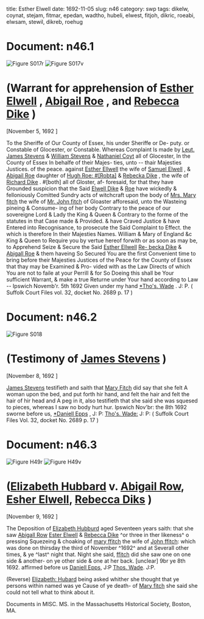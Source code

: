 title: Esther Elwell
date: 1692-11-05
slug: n46
category: swp
tags: dikelw, coynat, stejam, fitmar, epedan, wadtho, hubeli, elwest, fitjoh, dikric, roeabi, elwsam, stewil, dikreb, roehug




# Document: n46.1

![Figure S017r](/assets/thumb/S017r.jpg)
![Figure S017v](/assets/thumb/S017v.jpg)

# (Warrant for apprehension of [Esther Elwell](/tag/elwest.html) , [Abigail Roe](/tag/roeabi.html) ,  and [Rebecca Dike](/tag/dikreb.html) )

[November 5, 1692 ]

To the Sheriffe of Our County of Essex, his under Sheriffe or De-  puty. or Constable of Glocester, or Constable. Whereas Complaint  Is made by [Leut. James Stevens](/tag/stejam.html) & [William Stevens](/tag/stewil.html) & [Nathaniel Coyt](/tag/coynat.html)  all of Glocester, In the County of Essex In behalfe of their Majes-  ties, unto -- thair Majesties Justices. of the peace. against [Esther Ellwell](/tag/elwest.html) the wife of [Samuel Elwell](/tag/elwsam.html) , & [Abigail Roe](/tag/roeabi.html) daughter of [Hugh Roe: #[Robta]](/tag/roehug.html) & [Rebecka Dike](/tag/dikreb.html) , the wife of [Richard Dike](/tag/dikric.html) . #[both] all of Gloster, af-  foresaid, for that they have Grounded suspicion that the Said [Elwell Dike](/tag/dikelw.html) & [Roe](/tag/roeabi.html) have wickedly & felloniously Comitted Sundry acts of  witchcraft upon the body of [Mrs. Mary fitch](/tag/fitmar.html) the wife of [Mr. John fitch](/tag/fitjoh.html) of Gloaster afforesaid, unto the Wasteing pineing & Consume-  ing of her body Contrary to the peace of our sovereigne Lord & Lady  the King & Queen & Contrary to the forme of the statutes in that  Case made & Provided. & have Craved Justice & have Entered into  Recognisance, to prosecute the Said Complaint to Effect. the which  is therefore In their Majesties Names. William & Mary of England &c  King & Queen to Require you by vertue hereof forwith or as soon as  may be, to Apprehend Seize & Secure the Said [Esther Ellwell](/tag/elwest.html) [Re- becka Dike](/tag/dikreb.html) & [Abigall Roe](/tag/roeabi.html) & them haveing So Secured You are the  first Convenient time to bring before their Majesties Justices of the  Peace for the County of Essex that thay may be Examined & Pro-  vided with as the Law Directs of which You are not to faile at your  Perrill & for So Doeing this shall be Your sufficient Warrant,  & make a true Returne under Your hand according to Law --
Ipswich Novemb'r. 5th 1692  Given under my hand  [*Tho's. Wade](/tag/wadtho.html) . J: P. ( Suffolk Court Files vol. 32, docket No. 2689 p. 17 )

# Document: n46.2

![Figure S018](/assets/thumb/S018.jpg)

# (Testimony of [James Stevens](/tag/stejam.html) )

[November 8, 1692 ]

[James Stevens](/tag/stejam.html) testifieth and saith that [Mary Fitch](/tag/fitmar.html) did say that she  felt A woman upon the bed, and put forth hir hand, and felt the  hair and felt the hair of hir head and A peg in it, also testifieth  that she said she was squesed to pieces, whereas I saw no body  hurt hur.
Ipswich Nov'br: the 8th 1692  sworne  before us,  [*Daniell Epps](/tag/epedan.html) , J: P:  [Tho's. Wade:](/tag/wadtho.html) J: P: ( Suffolk Court Files Vol. 32, docket No. 2689 p. 17 )

# Document: n46.3

![Figure H49r](/assets/thumb/H49r.jpg)
![Figure H49v](/assets/thumb/H49v.jpg)

# ([Elizabeth Hubbard](/tag/hubeli.html) v. [Abigail Row](/tag/roeabi.html), [Esher Elwell](/tag/elwest.html), [Rebecca Diks](/tag/dikreb.html) )

[November 9, 1692 ]

The Deposition of [Elizabeth Hubburd](/tag/hubeli.html) aged Seventeen years saith: that she saw [Abigall Row](/tag/roeabi.html) [Ester Elwell](/tag/elwest.html) & [Rebecca Dike](/tag/dikreb.html) ^or three in ther likeness^ o pressing Squezeing & choaking of [mary ffitch](/tag/fitmar.html) the wife of [John ffitch](/tag/fitjoh.html): which was done on thirsday the third of November ^1692^ and at Severall other times, & ye ^last^ night that. Night she said, [ffitch](/tag/fitmar.html) did she saw one on one side & another- on ye other side & one at her back. [unclear] 9br ye 8th 1692. affirmed before us  [Daniell Epps](/tag/epedan.html), J:P [Thos. Wade](/tag/wadtho.html). J:P.

(Reverse) [Elizabeth: Hubard](/tag/hubeli.html) being asked whither she thought that ye persons within named was ye Cause of ye death- of [Mary fitch](/tag/fitmar.html) she said she could not tell what to think about it.

Documents in MISC. MS. in the Massachusetts Historical Society, Boston, MA.
